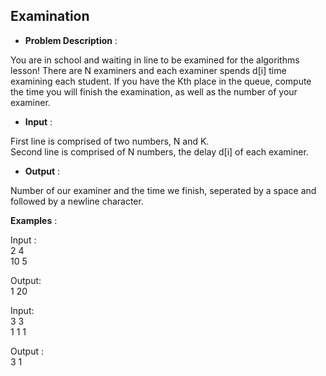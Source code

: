 ## Examination

- **Problem Description** :

You are in school and waiting in line to be examined for the algorithms lesson! There are N examiners and each examiner spends
d[i] time examining each student. If you have the Kth place in the queue, compute the time you will finish the examination, 
as well as the number of your examiner.


- **Input** :

First line is comprised of two numbers, N and K. </br>
Second line is comprised of N numbers, the delay d[i] of each examiner.


- **Output** :

Number of our examiner and the time we finish, seperated by a space and followed by a newline character.

**Examples** :

Input : </br>
2   4 </br>
10  5

Output: </br>
1  20


Input: </br>
3  3  </br>
1  1  1

Output : </br>
3  1
